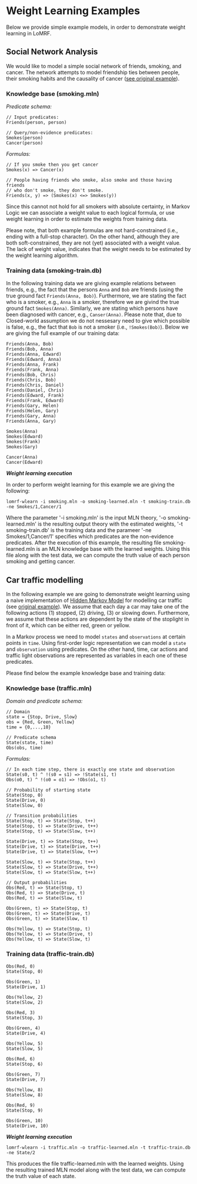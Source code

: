# Weight Learning Examples

Below we provide simple example models, in order to demonstrate weight learning in LoMRF.

## Social Network Analysis

We would like to model a simple social network of friends, smoking, and cancer. The network attempts to model friendship ties between people, their smoking habits and the causality of cancer ([see original example](http://alchemy.cs.washington.edu/tutorial/3Social_Network_Analysis.html)).

### Knowledge base (smoking.mln)

*Predicate schema:*
```lang-none
// Input predicates:
Friends(person, person)

// Query/non-evidence predicates:
Smokes(person)
Cancer(person)
```

*Formulas:*

```lang-none
// If you smoke then you get cancer
Smokes(x) => Cancer(x)

// People having friends who smoke, also smoke and those having friends
// who don't smoke, they don't smoke.
Friends(x, y) => (Smokes(x) <=> Smokes(y))
```

Since this cannot not hold for all smokers with absolute certainty, in Markov Logic we can associate a weight value to each logical formula, or use weight learning in order to estimate the weights from training data.

Please note, that both example formulas are not hard-constrained (i.e., ending with a full-stop character). On the other hand, although they are both soft-constrained, they are not (yet) associated with a weight value. The lack of weight value, indicates that the weight needs to be estimated by the weight learning algorithm.

### Training data (smoking-train.db)

In the following training data we are giving example relations between friends, e.g., the fact that the persons `Anna` and `Bob` are friends (using the true ground fact `Friends(Anna, Bob)`). Furthermore, we are stating the fact who is a smoker, e.g., `Anna` is a smoker, therefore we are givind the true ground fact `Smokes(Anna)`. Similarly, we are stating which persons have been diagnosed with cancer, e.g., `Canser(Anna)`. Please note that, due to Closed-world assumption we do not nessesary need to give which possible is false, e.g., the fact that `Bob` is not a smoker (i.e., `!Smokes(Bob)`). Below we are giving the full example of our training data: 

```lang-none
Friends(Anna, Bob)
Friends(Bob, Anna)
Friends(Anna, Edward)
Friends(Edward, Anna)
Friends(Anna, Frank)
Friends(Frank, Anna)
Friends(Bob, Chris)
Friends(Chris, Bob)
Friends(Chris, Daniel)
Friends(Daniel, Chris)
Friends(Edward, Frank)
Friends(Frank, Edward)
Friends(Gary, Helen)
Friends(Helen, Gary)
Friends(Gary, Anna)
Friends(Anna, Gary)

Smokes(Anna)
Smokes(Edward)
Smokes(Frank)
Smokes(Gary)

Cancer(Anna)
Cancer(Edward)
```

***Weight learning execution***

In order to perform weight learning for this example we are giving the following:

```lang-none
lomrf-wlearn -i smoking.mln -o smoking-learned.mln -t smoking-train.db -ne Smokes/1,Cancer/1
```
Where the parameter '-i smoking.mln' is the input MLN theory, '-o smoking-learned.mln' is the resulting output theory with the estimated weights, '-t smoking-train.db' is the training data and the parameer '-ne Smokes/1,Cancer/1' specifies which predicates are the non-evidence predicates. After the execution of this example, the resulting file smoking-learned.mln is an MLN knowledge base with the learned weights. Using this file along with the test data, we can compute the truth value of each person smoking and getting cancer.

## Car traffic modelling

In the following example we are going to demonstrate weight learning using a naive implementation of [Hidden Markov Model](https://en.wikipedia.org/wiki/Hidden_Markov_model) for modelling car traffic (see [original example](http://alchemy.cs.washington.edu/tutorial/7Hidden_Markov_Models.html)).
We assume that each day a car may take one of the following actions (1) stopped, (2) driving, (3) or slowing down. Furthermore, we assume that these actions are dependent by the state of the stoplight in front of it, which can be either red, green or yellow.

In a Markov process we need to model `states` and `observations` at certain points in `time`. Using first-order logic representation we can model a `state` and `observation` using predicates. On the other hand, time, car actions and traffic light observations are represented as variables in each one of these predicates.

Please find below the example knowledge base and training data:

### Knowledge base (traffic.mln)

*Domain and predicate schema:*

```lang-none
// Domain
state = {Stop, Drive, Slow}
obs = {Red, Green, Yellow}
time = {0,...,10}

// Predicate schema
State(state, time)
Obs(obs, time)
```

*Formulas:*

```lang-none
// In each time step, there is exactly one state and observation
State(s0, t) ^ !(s0 = s1) => !State(s1, t)
Obs(o0, t) ^ !(o0 = o1) => !Obs(o1, t)

// Probability of starting state
State(Stop, 0)
State(Drive, 0)
State(Slow, 0)

// Transition probabilities
State(Stop, t) => State(Stop, t++)
State(Stop, t) => State(Drive, t++)
State(Stop, t) => State(Slow, t++)

State(Drive, t) => State(Stop, t++)
State(Drive, t) => State(Drive, t++)
State(Drive, t) => State(Slow, t++)

State(Slow, t) => State(Stop, t++)
State(Slow, t) => State(Drive, t++)
State(Slow, t) => State(Slow, t++)

// Output probabilities
Obs(Red, t) => State(Stop, t)
Obs(Red, t) => State(Drive, t)
Obs(Red, t) => State(Slow, t)

Obs(Green, t) => State(Stop, t)
Obs(Green, t) => State(Drive, t)
Obs(Green, t) => State(Slow, t)

Obs(Yellow, t) => State(Stop, t)
Obs(Yellow, t) => State(Drive, t)
Obs(Yellow, t) => State(Slow, t)
```

### Training data (traffic-train.db)

```lang-none
Obs(Red, 0)
State(Stop, 0)

Obs(Green, 1)
State(Drive, 1)

Obs(Yellow, 2)
State(Slow, 2)

Obs(Red, 3)
State(Stop, 3)

Obs(Green, 4)
State(Drive, 4)

Obs(Yellow, 5)
State(Slow, 5)

Obs(Red, 6)
State(Stop, 6)

Obs(Green, 7)
State(Drive, 7)

Obs(Yellow, 8)
State(Slow, 8)

Obs(Red, 9)
State(Stop, 9)

Obs(Green, 10)
State(Drive, 10)
```

***Weight learning execution***

```lang-none
lomrf-wlearn -i traffic.mln -o traffic-learned.mln -t traffic-train.db -ne State/2
```

This produces the file traffic-learned.mln with the learned weights. Using the resulting trained MLN model along with the test data, we can compute the truth value of each state.
